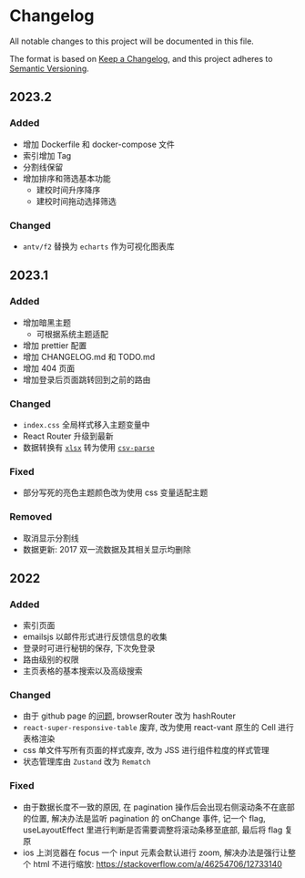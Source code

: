 # Changelog

All notable changes to this project will be documented in this file.

The format is based on [Keep a Changelog](https://keepachangelog.com/en/1.0.0/), and this project adheres to [Semantic Versioning](https://semver.org/spec/v2.0.0.html).

## 2023.2

### Added

- 增加 Dockerfile 和 docker-compose 文件
- 索引增加 Tag
- 分割线保留
- 增加排序和筛选基本功能
  - 建校时间升序降序
  - 建校时间拖动选择筛选

### Changed

- `antv/f2` 替换为 `echarts` 作为可视化图表库

## 2023.1

### Added

- 增加暗黑主题
  - 可根据系统主题适配
- 增加 prettier 配置
- 增加 CHANGELOG.md 和 TODO.md
- 增加 404 页面
- 增加登录后页面跳转回到之前的路由

### Changed

- `index.css` 全局样式移入主题变量中
- React Router 升级到最新
- 数据转换有 [`xlsx`](https://github.com/SheetJS/sheetjs) 转为使用 [`csv-parse`](https://github.com/adaltas/node-csv/tree/master/packages/csv-parse/)

### Fixed

- 部分写死的亮色主题颜色改为使用 css 变量适配主题

### Removed

- 取消显示分割线
- 数据更新: 2017 双一流数据及其相关显示均删除

## 2022

### Added

- 索引页面
- emailsjs 以邮件形式进行反馈信息的收集
- 登录时可进行秘钥的保存, 下次免登录
- 路由级别的权限
- 主页表格的基本搜索以及高级搜索

### Changed

- 由于 github page 的[问题](https://create-react-app.dev/docs/deployment/#notes-on-client-side-routing), browserRouter 改为 hashRouter
- `react-super-responsive-table` 废弃, 改为使用 react-vant 原生的 Cell 进行表格渲染
- css 单文件写所有页面的样式废弃, 改为 JSS 进行组件粒度的样式管理
- 状态管理库由 `Zustand` 改为 `Rematch`

### Fixed

- 由于数据长度不一致的原因, 在 pagination 操作后会出现右侧滚动条不在底部的位置, 解决办法是监听 pagination 的 onChange 事件, 记一个 flag, useLayoutEffect 里进行判断是否需要调整将滚动条移至底部, 最后将 flag 复原
- ios 上浏览器在 focus 一个 input 元素会默认进行 zoom, 解决办法是强行让整个 html 不进行缩放: https://stackoverflow.com/a/46254706/12733140
